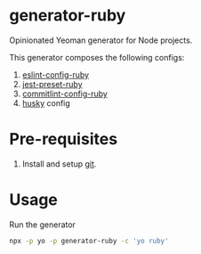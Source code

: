 # generator-ruby

Opinionated Yeoman generator for Node projects.

This generator composes the following configs:

1. [eslint-config-ruby](https://www.npmjs.com/package/eslint-config-ruby)
2. [jest-preset-ruby](https://www.npmjs.com/package/jest-preset-ruby)
3. [commitlint-config-ruby](https://www.npmjs.com/package/commitlint-config-ruby)
4. [husky](https://www.npmjs.com/package/husky) config

# Pre-requisites

1. Install and setup [git](https://git-scm.com/downloads).

# Usage

Run the generator

```bash
npx -p yo -p generator-ruby -c 'yo ruby'
```
